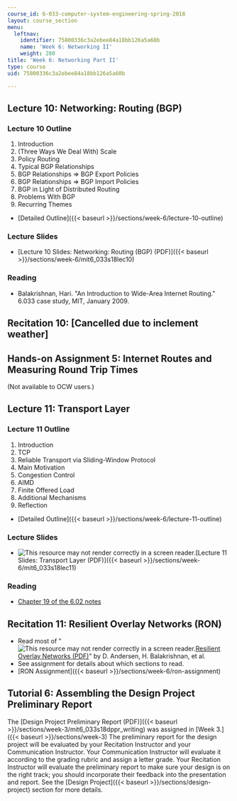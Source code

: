 ```yaml
---
course_id: 6-033-computer-system-engineering-spring-2018
layout: course_section
menu:
  leftnav:
    identifier: 75800336c3a2ebee84a18bb126a5a60b
    name: 'Week 6: Networking II'
    weight: 280
title: 'Week 6: Networking Part II'
type: course
uid: 75800336c3a2ebee84a18bb126a5a60b

---
```


Lecture 10: Networking: Routing (BGP)
-------------------------------------

### Lecture 10 Outline

1.  Introduction
2.  (Three Ways We Deal With) Scale
3.  Policy Routing
4.  Typical BGP Relationships
5.  BGP Relationships => BGP Export Policies
6.  BGP Relationships => BGP Import Policies
7.  BGP in Light of Distributed Routing
8.  Problems With BGP
9.  Recurring Themes

*   [Detailed Outline]({{< baseurl >}}/sections/week-6/lecture-10-outline)

### Lecture Slides

*   [Lecture 10 Slides: Networking: Routing (BGP) (PDF)]({{< baseurl >}}/sections/week-6/mit6_033s18lec10)

### Reading

*   Balakrishnan, Hari. "An Introduction to Wide-Area Internet Routing." 6.033 case study, MIT, January 2009. 

Recitation 10: \[Cancelled due to inclement weather\]
-----------------------------------------------------

Hands-on Assignment 5: Internet Routes and Measuring Round Trip Times
---------------------------------------------------------------------

(Not available to OCW users.)

Lecture 11: Transport Layer
---------------------------

### Lecture 11 Outline

1.  Introduction
2.  TCP
3.  Reliable Transport via Sliding-Window Protocol
4.  Main Motivation
5.  Congestion Control
6.  AIMD
7.  Finite Offered Load
8.  Additional Mechanisms
9.  Reflection

*   [Detailed Outline]({{< baseurl >}}/sections/week-6/lecture-11-outline)

### Lecture Slides

*   ![This resource may not render correctly in a screen reader.](/images/inacessible.gif)[Lecture 11 Slides: Transport Layer (PDF)]({{< baseurl >}}/sections/week-6/mit6_033s18lec11)

### Reading

*   [Chapter 19 of the 6.02 notes](/courses/6-02-introduction-to-eecs-ii-digital-communication-systems-fall-2012/sections/readings)

Recitation 11: Resilient Overlay Networks (RON)
-----------------------------------------------

*   Read most of "![This resource may not render correctly in a screen reader.](/images/inacessible.gif)[Resilient Overlay Networks (PDF)](http://nms.lcs.mit.edu/papers/ron-sosp2001.pdf)" by D. Andersen, H. Balakrishnan, et al.
*   See assignment for details about which sections to read.
*   [RON Assignment]({{< baseurl >}}/sections/week-6/ron-assignment)

Tutorial 6: Assembling the Design Project Preliminary Report
------------------------------------------------------------

The [Design Project Preliminary Report (PDF)]({{< baseurl >}}/sections/week-3/mit6_033s18dppr_writing) was assigned in [Week 3.]({{< baseurl >}}/sections/week-3) The preliminary report for the design project will be evaluated by your Recitation Instructor and your Communication Instructor. Your Communication Instructor will evaluate it according to the grading rubric and assign a letter grade. Your Recitation Instructor will evaluate the preliminary report to make sure your design is on the right track; you should incorporate their feedback into the presentation and report. See the [Design Project]({{< baseurl >}}/sections/design-project) section for more details.